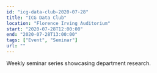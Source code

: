 ```yaml
---
id: "icg-data-club-2020-07-28"
title: "ICG Data Club"
location: "Florence Irving Auditorium"
start: "2020-07-28T12:00:00"
end: "2020-07-28T13:00:00"
tags: ["Event", "Seminar"]
url: ""
---
```


Weekly seminar series showcasing department research.

<!-- endexcerpt -->
